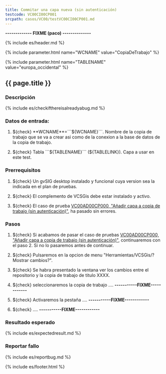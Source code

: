 ```yaml
---
title: Commitar una capa nueva (sin autenticación)
testcode: VC00CI00CP001
srcpath: casos/VC00/testVC00CI00CP001.md
---
```



**------------- FIXME (paco) --------------**



{% include es/header.md %}

{% include parameter.html name="WCNAME" value="CopiaDeTrabajo" %}

{% include parameter.html name="TABLENAME" value="europa_occidental" %}


## {{ page.title }}

### Descripción


{% include es/checkifthereisalreadyabug.md %}

### Datos de entrada:

1. ${check} **WCNAME**=```${WCNAME}```. Nombre de la copia de trabajo que se va a crear asi como 
   de la conexion a la base de datos de la copia de trabajo. 

2. ${check} Tabla ```${TABLENAME}``` (${TABLELINK}). Capa a usar en este test. 


### Prerrequisitos

1. ${check} Un gvSIG desktop instalado y funcional cuya version sea la indicada en el plan de pruebas.

2. ${check} El complemento de VCSGis debe estar instalado y activo.


3. ${check} El caso de prueba [VC00AD00CP000, "Añadir capa a copia de trabajo (sin autenticación)"](../../AD00/CP000/testVC00AD00CP000.md),
   ha pasado sin errores.

### Pasos

1. ${check} Si acabamos de pasar el caso de pruebas 
   [VC00AD00CP000, "Añadir capa a copia de trabajo (sin autenticación)"](../../AD00/CP000/testVC00AD00CP000.md), 
   continuaremos con el paso 2. 
   Si no lo pasaremos antes de continuar. 
      
2. ${check} Pulsaremos en la opcion de menu "Herramientas/VCSGis/?Mostrar cambios?".

3. ${check} Se habra presentado la ventana ver los cambios entre el repositorio y la copia de trabajo
   de titulo XXXX.

4. ${check} seleccionaremos la copia de trabajo .... **-----------FIXME------------** 

5. ${check} Activaremos la pestaña .... **-----------FIXME------------** 

6. ${check} .... **-----------FIXME------------** 

### Resultado esperado

{% include es/expectedresult.md %}

### Reportar fallo

{% include es/reportbug.md %}

{% include es/footer.html %}
